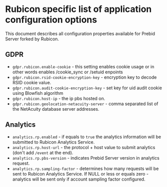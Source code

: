 # Rubicon specific list of application configuration options

This document describes all configuration properties available for Prebid Server forked by Rubicon.

## GDPR
- `gdpr.rubicon.enable-cookie` - this setting enables cookie usage or in other words enables /cookie_sync or /setuid enpoints
- `gdpr.rubicon.rsid-cookie-encryption-key` - encryption key to decode RSID cookie value.
- `gdpr.rubicon.audit-cookie-encryption-key` - set key for uid audit cookie using Blowfish algorithm
- `gdpr.rubicon.host-ip` - the ip pbs hosted on.
- `gdpr.rubicon.geolocation-netacuity-server` - comma separated list of the NetAcuity database server addresses.

## Analytics
- `analytics.rp.enabled` - if equals to `true` the analytics information will be submitted to Rubicon Analytics Service.
- `analytics.rp.host-url` - the protocol + host value to submit analytics (don't add `/event` at the end).
- `analytics.rp.pbs-version` - indicates Prebid Server version in analytics request.
- `analytics.rp.sampling-factor` - determines how many requests will be sent to Rubicon Analytics Service. If NULL or less or equals zero  - analytics will be sent only if account sampling factor configured.
